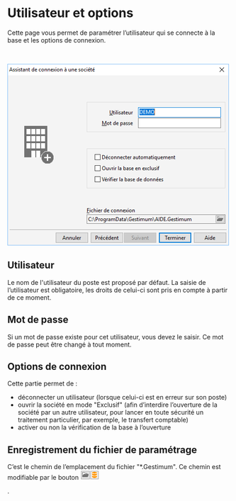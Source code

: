 






Utilisateur et options
=====



Cette page vous permet de paramétrer l’utilisateur qui se connecte à 
 la base et les options de connexion.


 


![](../../assets/images/Ouvrir/2/AssistantConnexionUtilisateur.png)


## Utilisateur


Le nom de l'utilisateur du poste est proposé par défaut. La saisie de 
 l’utilisateur est obligatoire, les droits de celui-ci sont pris en compte 
 à partir de ce moment.


## Mot de passe


Si un mot de passe existe pour cet utilisateur, vous devez le saisir. 
 Ce mot de passe peut être changé à tout moment.


## Options de connexion


Cette partie permet de :


* déconnecter un 
 utilisateur (lorsque celui-ci est en erreur sur son poste)
* ouvrir la société 
 en mode "Exclusif" (afin d’interdire l’ouverture de la société 
 par un autre utilisateur, pour lancer en toute sécurité un traitement 
 particulier, par exemple, le transfert comptable)
* activer ou non 
 la vérification de la base à l’ouverture


## Enregistrement du fichier de paramétrage


C’est le chemin de l’emplacement du fichier "\*.Gestimum". 
 Ce chemin est modifiable par le bouton ![image\Gest0005_wmf.gif](../../assets/images/Ouvrir/2/Boutons.gif "image\Gest0005_wmf.gif")


 .


